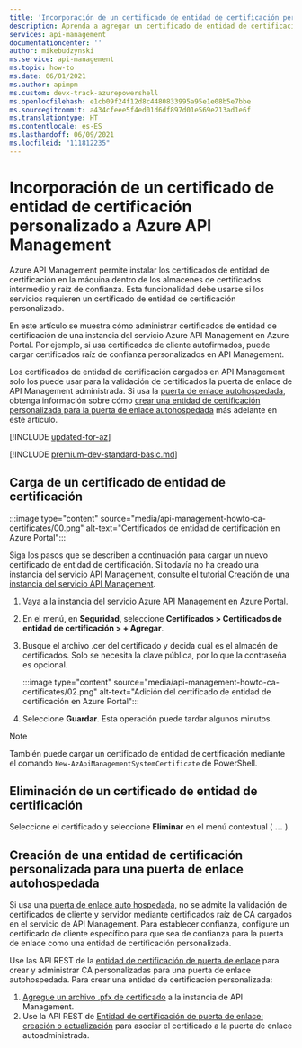 ```yaml
---
title: 'Incorporación de un certificado de entidad de certificación personalizado: Azure API Management | Microsoft Docs'
description: Aprenda a agregar un certificado de entidad de certificación personalizado a Azure API Management. También puede ver instrucciones para eliminar un certificado.
services: api-management
documentationcenter: ''
author: mikebudzynski
ms.service: api-management
ms.topic: how-to
ms.date: 06/01/2021
ms.author: apimpm
ms.custom: devx-track-azurepowershell
ms.openlocfilehash: e1cb09f24f12d8c4480833995a95e1e08b5e7bbe
ms.sourcegitcommit: a434cfeee5f4ed01d6df897d01e569e213ad1e6f
ms.translationtype: HT
ms.contentlocale: es-ES
ms.lasthandoff: 06/09/2021
ms.locfileid: "111812235"
---
```

# <a name="how-to-add-a-custom-ca-certificate-in-azure-api-management"></a>Incorporación de un certificado de entidad de certificación personalizado a Azure API Management

Azure API Management permite instalar los certificados de entidad de certificación en la máquina dentro de los almacenes de certificados intermedio y raíz de confianza. Esta funcionalidad debe usarse si los servicios requieren un certificado de entidad de certificación personalizado.

En este artículo se muestra cómo administrar certificados de entidad de certificación de una instancia del servicio Azure API Management en Azure Portal. Por ejemplo, si usa certificados de cliente autofirmados, puede cargar certificados raíz de confianza personalizados en API Management. 

Los certificados de entidad de certificación cargados en API Management solo los puede usar para la validación de certificados la puerta de enlace de API Management administrada. Si usa la [puerta de enlace autohospedada](self-hosted-gateway-overview.md), obtenga información sobre cómo [crear una entidad de certificación personalizada para la puerta de enlace autohospedada](#create-custom-ca-for-self-hosted-gateway) más adelante en este artículo.

[!INCLUDE [updated-for-az](../../includes/updated-for-az.md)]

[!INCLUDE [premium-dev-standard-basic.md](../../includes/api-management-availability-premium-dev-standard-basic.md)]

## <a name="upload-a-ca-certificate"></a><a name="step1"> </a>Carga de un certificado de entidad de certificación

:::image type="content" source="media/api-management-howto-ca-certificates/00.png" alt-text="Certificados de entidad de certificación en Azure Portal":::

Siga los pasos que se describen a continuación para cargar un nuevo certificado de entidad de certificación. Si todavía no ha creado una instancia del servicio API Management, consulte el tutorial [Creación de una instancia del servicio API Management](get-started-create-service-instance.md).

1. Vaya a la instancia del servicio Azure API Management en Azure Portal.

1. En el menú, en **Seguridad**, seleccione **Certificados > Certificados de entidad de certificación > + Agregar**.

1. Busque el archivo .cer del certificado y decida cuál es el almacén de certificados. Solo se necesita la clave pública, por lo que la contraseña es opcional.

    :::image type="content" source="media/api-management-howto-ca-certificates/02.png" alt-text="Adición del certificado de entidad de certificación en Azure Portal"::: 

1. Seleccione **Guardar**. Esta operación puede tardar algunos minutos.

> [!NOTE]
> También puede cargar un certificado de entidad de certificación mediante el comando `New-AzApiManagementSystemCertificate` de PowerShell.

## <a name="delete-a-ca-certificate"></a><a name="step1a"> </a>Eliminación de un certificado de entidad de certificación

Seleccione el certificado y seleccione **Eliminar** en el menú contextual ( **...** ).

## <a name="create-custom-ca-for-self-hosted-gateway"></a>Creación de una entidad de certificación personalizada para una puerta de enlace autohospedada 

Si usa una [puerta de enlace auto hospedada](self-hosted-gateway-overview.md), no se admite la validación de certificados de cliente y servidor mediante certificados raíz de CA cargados en el servicio de API Management. Para establecer confianza, configure un certificado de cliente específico para que sea de confianza para la puerta de enlace como una entidad de certificación personalizada.

Use las API REST de la [entidad de certificación de puerta de enlace](/rest/api/apimanagement/2021-01-01-preview/gateway-certificate-authority) para crear y administrar CA personalizadas para una puerta de enlace autohospedada. Para crear una entidad de certificación personalizada:

1. [Agregue un archivo .pfx de certificado](api-management-howto-mutual-certificates.md) a la instancia de API Management.
1. Use la API REST de [Entidad de certificación de puerta de enlace: creación o actualización](/rest/api/apimanagement/2021-01-01-preview/gateway-certificate-authority/create-or-update) para asociar el certificado a la puerta de enlace autoadministrada.

[Upload a CA certificate]: #step1
[Delete a CA certificate]: #step1a
